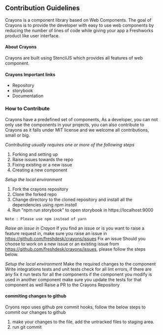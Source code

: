 ## Contribution Guidelines

Crayons is a component library based on Web Components. The goal of Crayons is to provide the developer with easy to use web components by reducing the number of lines of code while giving your app a Freshworks product like user interface. 


#### About Crayons
Crayons are built using StencilJS which provides all features of web component. 

#### Crayons Important links 
- Repository 
- storybook
- Documentation

### How to Contribute
Crayons have a predefined set of components, As a developer, you can not only use the components in your projects, you can also contribute to Crayons as it falls under MIT license and we welcome all contributions, small or big. 

*Contributing usually requires one or more of the following steps* 

1. Forking and setting up 
2. Raise issues towards the repo
3. Fixing existing or a new issue
4. Creating a new component

*Setup the local environment*
1. Fork the crayons repository
2. Clone the forked repo
3. Change directory to the cloned repository and install all the dependencies using *npm install*
4. Run "npm run storybook" to open storybook in https://localhost:9000 

`
Note : Please use npm instead of yarn
`

*Raise an issue in Crayon*
If you find an issue or is you want to raise a feature request in, make sure you raise an issue in https://github.com/freshdesk/crayons/issues
Fix an issue
Should you choose to work on a new issue or an existing issue from https://github.com/freshdesk/crayons/issues, please follow the steps below. 

*Setup the local environment* 
Make the required changes to the component
Write integrations tests and unit tests
check for all lint errors, if there are any fix it 
run tests for all the components 
if the component you modify is used in another component make sure you update the tests for that component as well
Raise a PR to the Crayons Repository

#### commiting changes to github 
Cryons repo uses github pre commit hooks, follow the below steps to commit our changes to github 
1. make your changes to the file, add the untracked files to staging area.
2. run git  commit 